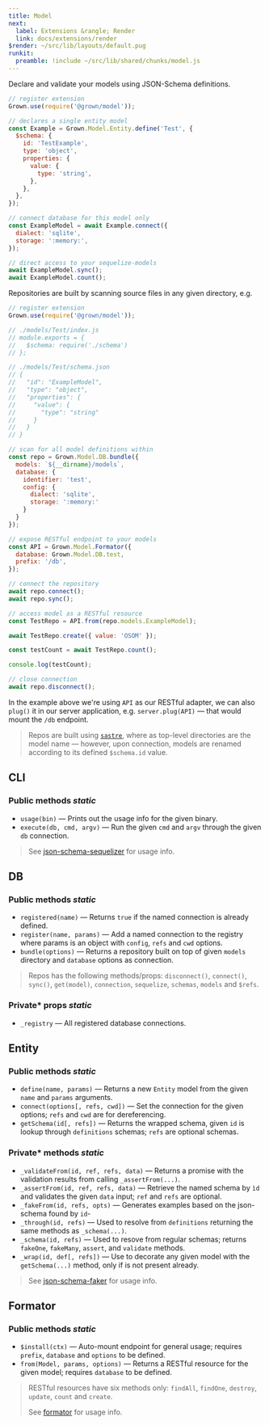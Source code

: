 ```yaml
---
title: Model
next:
  label: Extensions &rangle; Render
  link: docs/extensions/render
$render: ~/src/lib/layouts/default.pug
runkit:
  preamble: !include ~/src/lib/shared/chunks/model.js
---
```


Declare and validate your models using JSON-Schema definitions.


```js
// register extension
Grown.use(require('@grown/model'));

// declares a single entity model
const Example = Grown.Model.Entity.define('Test', {
  $schema: {
    id: 'TestExample',
    type: 'object',
    properties: {
      value: {
        type: 'string',
      },
    },
  },
});

// connect database for this model only
const ExampleModel = await Example.connect({
  dialect: 'sqlite',
  storage: ':memory:',
});

// direct access to your sequelize-models
await ExampleModel.sync();
await ExampleModel.count();
```

Repositories are built by scanning source files in any given directory, e.g.

```js
// register extension
Grown.use(require('@grown/model'));

// ./models/Test/index.js
// module.exports = {
//   $schema: require('./schema')
// };

// ./models/Test/schema.json
// {
//   "id": "ExampleModel",
//   "type": "object",
//   "properties": {
//     "value": {
//       "type": "string"
//     }
//   }
// }

// scan for all model definitions within
const repo = Grown.Model.DB.bundle({
  models: `${__dirname}/models`,
  database: {
    identifier: 'test',
    config: {
      dialect: 'sqlite',
      storage: ':memory:'
    }
  }
});

// expose RESTful endpoint to your models
const API = Grown.Model.Formator({
  database: Grown.Model.DB.test,
  prefix: '/db',
});

// connect the repository
await repo.connect();
await repo.sync();

// access model as a RESTful resource
const TestRepo = API.from(repo.models.ExampleModel);

await TestRepo.create({ value: 'OSOM' });

const testCount = await TestRepo.count();

console.log(testCount);

// close connection
await repo.disconnect();
```

In the example above we're using `API` as our RESTful adapter, we can also `plug()` it in our server application, e.g. `server.plug(API)` &mdash; that would mount the `/db` endpoint.

> Repos are built using [`sastre`](https://github.com/tacoss/sastre), where as top-level directories are the model name
> &mdash; however, upon connection, models are renamed according to its defined `$schema.id` value.

## CLI

### Public methods <var>static</var>

- `usage(bin)` &mdash; Prints out the usage info for the given binary.
- `execute(db, cmd, argv)` &mdash; Run the given `cmd` and `argv` through the given `db` connection.

> See [json-schema-sequelizer](https://github.com/json-schema-faker/json-schema-sequelizer) for usage info.

## DB

### Public methods <var>static</var>

- `registered(name)` &mdash; Returns `true` if the named connection is already defined.
- `register(name, params)` &mdash; Add a named connection to the registry where params is an object with `config`, `refs` and `cwd` options.
- `bundle(options)` &mdash; Returns a repository built on top of given `models` directory and `database` options as connection.

> Repos has the following methods/props: `disconnect()`, `connect()`, `sync()`, `get(model)`, `connection`, `sequelize`, `schemas`, `models` and `$refs`.

### Private* props <var>static</var>

- `_registry` &mdash; All registered database connections.

## Entity

### Public methods <var>static</var>

- `define(name, params)` &mdash; Returns a new `Entity` model from the given `name` and `params` arguments.
- `connect(options[, refs, cwd])` &mdash; Set the connection for the given options; `refs` and `cwd` are for dereferencing.
- `getSchema(id[, refs])` &mdash; Returns the wrapped schema, given `id` is lookup through `definitions` schemas; `refs` are optional schemas.

### Private* methods <var>static</var>

- `_validateFrom(id, ref, refs, data)` &mdash; Returns a promise with the validation results from calling `_assertFrom(...)`.
- `_assertFrom(id, ref, refs, data)` &mdash; Retrieve the named schema by `ìd` and validates the given `data` input; `ref` and `refs` are optional.
- `_fakeFrom(id, refs, opts)` &mdash; Generates examples based on the json-schema found by `id`-
- `_through(id, refs)` &mdash; Used to resolve from `definitions` returning the same methods as `_schema(...)`.
- `_schema(id, refs)` &mdash; Used to resove from regular schemas; returns `fakeOne`, `fakeMany`, `assert`, and `validate` methods.
- `_wrap(id, def[, refs])` &mdash; Use to decorate any given model with the `getSchema(...)` method, only if is not present already.

> See [json-schema-faker](https://json-schema-faker.js.org/) for usage info.

## Formator

### Public methods <var>static</var>

- `$install(ctx)` &mdash; Auto-mount endpoint for general usage; requires `prefix`, `database` and `options` to be defined.
- `from(Model, params, options)` &mdash; Returns a RESTful resource for the given model; requires `database` to be defined.

> RESTful resources have six methods only: `findAll`, `findOne`, `destroy`, `update`, `count` and `create`.
>
> See [formator](https://github.com/pateketrueke/formator) for usage info.
